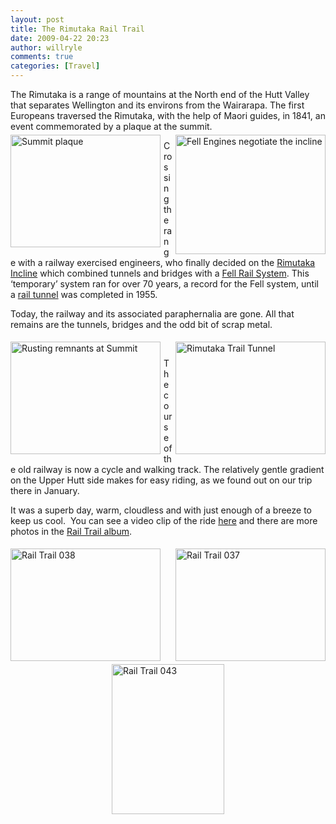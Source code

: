 ```yaml
---
layout: post
title: The Rimutaka Rail Trail
date: 2009-04-22 20:23
author: willryle
comments: true
categories: [Travel]
---
```

<div id="msgcns!6DC4413C2DF787C8!253" class="bvMsg"><p>The Rimutaka is a range of mountains at the North end of the Hutt Valley that separates Wellington and its environs from the Wairarapa. The first Europeans traversed the Rimutaka, with the help of Maori guides, in 1841, an event commemorated by a plaque at the summit. <a href="http://willryle.files.wordpress.com/2009/04/intothewairarapa0064.jpg" rel="WLPP"><img title="Summit plaque" style="display:inline;margin:5px 5px 5px 0;" height="180" alt="Summit plaque" src="http://willryle.files.wordpress.com/2009/04/intothewairarapa0064.jpg?w=300" width="240" align="left" /></a><a href="http://willryle.files.wordpress.com/2009/04/fellengines5.jpg" rel="WLPP"><img title="Fell Engines negotiate the incline" style="display:inline;margin:5px 0 5px 5px;" height="191" alt="Fell Engines negotiate the incline" src="http://willryle.files.wordpress.com/2009/04/fellengines5.jpg?w=300" width="240" align="right" /></a> <p>Crossing the range with a railway exercised engineers, who finally decided on the <a href="http://www.rimutaka-incline-railway.org.nz/history/index.html" target="_blank">Rimutaka Incline</a> which combined tunnels and bridges with a <a href="http://en.wikipedia.org/wiki/Fell_mountain_railway_system" target="_blank">Fell Rail System</a>. This ‘temporary’ system ran for over 70 years, a record for the Fell system, until a <a href="http://en.allexperts.com/e/r/ri/rimutaka_tunnel.htm" target="_blank">rail tunnel</a> was completed in 1955. <p>Today, the railway and its associated paraphernalia are gone. All that remains are the tunnels, bridges and the odd bit of scrap metal. <p><a href="https://hp4ahw.blu.livefilestore.com/y1mT-SNNM7rZsXwY_Ef7nT5fKA51UsqXlgiu_Pk5mpcMab3LyCHOQNX_LyR4udrbKYMBT-9IfFJXxNSE31NPOVc3OkuIJbrCESrTUYiX1qwEzivxtso2_HDuNIT-X65oVfHYjBlR1rb0oRAccnrJrXRpw/RailTrail0264.jpg" rel="WLPP"><img title="Rusting remnants at Summit" style="display:inline;margin:5px 5px 5px 0;" height="180" alt="Rusting remnants at Summit" src="https://hp4ahw.blu.livefilestore.com/y1m0ndzihmnt0oGIIjtcw3BgY17wKLiYqFERQeQFSA7nrCrR0ZFwlFPJvRhDk1CYZ1e3hL9m9Po0hkPOiDVfxXRufx5C2p18oGTdUf_9f9R3_8QIHaAp07HJWO_f3F7Xo2Z7ax4ViAYmpuLSt1jfAWAGw/RailTrail026_thumb2.jpg" width="240" align="left" /></a> <p> <a href="http://willryle.files.wordpress.com/2009/04/railtrail0095b35d.jpg" rel="WLPP"><img title="Rimutaka Trail Tunnel" style="display:inline;margin:5px 0 5px 5px;" height="180" alt="Rimutaka Trail Tunnel" src="http://willryle.files.wordpress.com/2009/04/railtrail0095b35d.jpg?w=300" width="240" align="right" /></a> <p>The course of the old railway is now a cycle and walking track. The relatively gentle gradient on the Upper Hutt side makes for easy riding, as we found out on our trip there in January.    <p>It was a superb day, warm, cloudless and with just enough of a breeze to keep us cool.  You can see a video clip of the ride <a href="http://silverlight.services.live.com/66242/Cycling the Rimutaka Rail Trail/video.wmv" target="_blank">here</a> and there are more photos in the <a href="https://cid-6dc4413c2df787c8.skydrive.live.com/play.aspx/Rail Trail/Rail Trail 062.jpg?ct=photos" target="_blank">Rail Trail album</a>. <p><a href="http://willryle.files.wordpress.com/2009/04/railtrail0375b45d.jpg" rel="WLPP"><img title="Rail Trail 037" style="display:inline;margin:5px 0 5px 5px;" height="180" alt="Rail Trail 037" src="https://hp4ahw.blu.livefilestore.com/y1m7ud8u7qAQmbWnvEGIL_arYtLQNCw-osIzkKD5-lmt3B77_g8tG3pURqbuEKyc0xrzdcykjz9T98KWRSqzxdEJUGU0iWdSl5UFHK7E7KiDVo3je93kq74oA4EsDC-W95qGYEyR9YaM_Lzc5FD5iN8wg/Rail Trail 037_thumb[2].jpg" width="240" align="right" /></a> <p><a href="http://willryle.files.wordpress.com/2009/04/railtrail0375b45d.jpg" rel="WLPP"></a><a href="https://hp4ahw.blu.livefilestore.com/y1mg-9KfCg-IoLIyKLmS0QnyRBiXM6W6iTM4F5Ac9YE6VST7yc4M-UZgfFWwIPdDys1UAo69V6uwi5tqny7a-NXVEikcpDap6NaOxrNo4JoKHkPA8rk0Xeuc2d4LJFD0Kj7aOaHogA9LC6pEDQ6Hlqe_w/Rail Trail 038[5].jpg" rel="WLPP"><img title="Rail Trail 038" style="display:inline;margin:5px 5px 5px 0;" height="180" alt="Rail Trail 038" src="http://willryle.files.wordpress.com/2009/04/railtrail0375b45d.jpg?w=300" width="240" align="left" /></a><a href="http://willryle.files.wordpress.com/2009/04/railtrail0435b45d.jpg" rel="WLPP"><img title="Rail Trail 043" style="display:block;float:none;margin-left:auto;margin-right:auto;" height="240" alt="Rail Trail 043" src="http://willryle.files.wordpress.com/2009/04/railtrail0435b45d.jpg?w=225" width="180" /></a> <p><a href="https://hp4ahw.blu.livefilestore.com/y1mg-9KfCg-IoLIyKLmS0QnyRBiXM6W6iTM4F5Ac9YE6VST7yc4M-UZgfFWwIPdDys1UAo69V6uwi5tqny7a-NXVEikcpDap6NaOxrNo4JoKHkPA8rk0Xeuc2d4LJFD0Kj7aOaHogA9LC6pEDQ6Hlqe_w/Rail Trail 038[5].jpg" rel="WLPP"></a>  </p></p></p></p></div>

